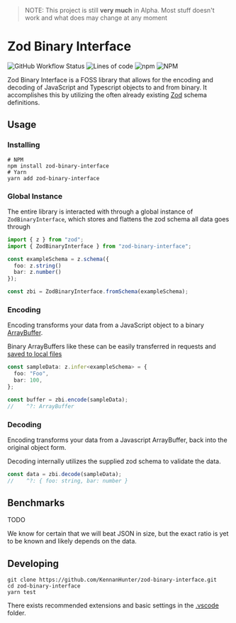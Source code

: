 > NOTE: This project is still **very much** in Alpha. Most stuff
> doesn't work and what does may change at any moment

# Zod Binary Interface

![GitHub Workflow Status](https://img.shields.io/github/actions/workflow/status/kennanhunter/zod-binary-interface/publish.yml?style=for-the-badge)
![Lines of code](https://img.shields.io/tokei/lines/github/kennanhunter/zod-binary-interface?style=for-the-badge)
![npm](https://img.shields.io/npm/dt/zod-binary-interface?style=for-the-badge)
![NPM](https://img.shields.io/npm/l/zod-binary-interface?style=for-the-badge)

Zod Binary Interface is a FOSS library that allows for the
encoding and decoding of JavaScript and Typescript objects to
and from binary. It accomplishes this by utilizing the often
already existing [Zod](https://github.com/colinhacks/zod) schema
definitions.

## Usage

### Installing

```shell
# NPM
npm install zod-binary-interface
# Yarn
yarn add zod-binary-interface
```

### Global Instance

The entire library is interacted with through a global instance of `ZodBinaryInterface`,
which stores and flattens the zod schema all data goes through

```typescript
import { z } from "zod";
import { ZodBinaryInterface } from "zod-binary-interface";

const exampleSchema = z.schema({
  foo: z.string()
  bar: z.number()
});

const zbi = ZodBinaryInterface.fromSchema(exampleSchema);
```

### Encoding

Encoding transforms your data from a JavaScript object to a binary
[ArrayBuffer](https://developer.mozilla.org/en-US/docs/Web/JavaScript/Reference/Global_Objects/ArrayBuffer).

Binary ArrayBuffers like these can be easily transferred in requests and
[saved to local files](./docs/recipies.md#download-to-file)

```typescript
const sampleData: z.infer<exampleSchema> = {
  foo: "Foo",
  bar: 100,
};

const buffer = zbi.encode(sampleData);
//    ^?: ArrayBuffer
```

### Decoding

Encoding transforms your data from a Javascript ArrayBuffer, back into the original object form.

Decoding internally utilizes the supplied zod schema to validate the data.

```typescript
const data = zbi.decode(sampleData);
//    ^?: { foo: string, bar: number }
```

## Benchmarks

TODO

We know for certain that we will beat JSON in size, but the exact ratio is yet to be known and likely depends on the data.

## Developing

```shell
git clone https://github.com/KennanHunter/zod-binary-interface.git
cd zod-binary-interface
yarn test
```

There exists recommended extensions and basic settings in the [.vscode](./.vscode) folder.
